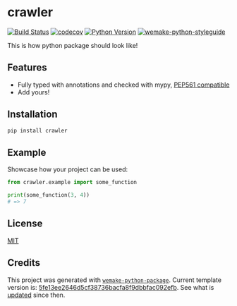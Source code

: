 # crawler

[![Build Status](https://github.com/aljeshishe/crawler/workflows/test/badge.svg?branch=master&event=push)](https://github.com/aljeshishe/crawler/actions?query=workflow%3Atest)
[![codecov](https://codecov.io/gh/aljeshishe/crawler/branch/master/graph/badge.svg)](https://codecov.io/gh/aljeshishe/crawler)
[![Python Version](https://img.shields.io/pypi/pyversions/crawler.svg)](https://pypi.org/project/crawler/)
[![wemake-python-styleguide](https://img.shields.io/badge/style-wemake-000000.svg)](https://github.com/wemake-services/wemake-python-styleguide)

This is how python package should look like!


## Features

- Fully typed with annotations and checked with mypy, [PEP561 compatible](https://www.python.org/dev/peps/pep-0561/)
- Add yours!


## Installation

```bash
pip install crawler
```


## Example

Showcase how your project can be used:

```python
from crawler.example import some_function

print(some_function(3, 4))
# => 7
```

## License

[MIT](https://github.com/aljeshishe/crawler/blob/master/LICENSE)


## Credits

This project was generated with [`wemake-python-package`](https://github.com/wemake-services/wemake-python-package). Current template version is: [5fe13ee2646d5cf38736bacfa8f9dbbfac092efb](https://github.com/wemake-services/wemake-python-package/tree/5fe13ee2646d5cf38736bacfa8f9dbbfac092efb). See what is [updated](https://github.com/wemake-services/wemake-python-package/compare/5fe13ee2646d5cf38736bacfa8f9dbbfac092efb...master) since then.
